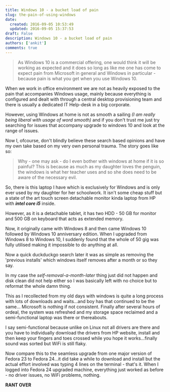 ```yaml
---
title: Windows 10 - a bucket load of pain
slug: the-pain-of-using-windows
date: 
  created: 2016-09-05 10:53:49
  updated: 2016-09-05 15:37:53
draft: False
description: Windows 10 - a bucket load of pain
authors: ['ankit']
comments: true
---
```


> As Windows 10 is a commercial offering, one would think it will be working as expected and it does so long as like me one has come to expect pain from Microsoft in general and Windows in particular - because pain is what you get when you use Windows 10.

<!-- more -->

When we work in office environment we are not as heavily exposed to the pain that accompanies Windows usage, mainly because everything is configured and dealt with through a central desktop provisioning team and there is usually a dedicated IT Help-desk in a big corporate.

However, using Windows at home is not as smooth a sailing <em>(I am really being liberal with usage of word smooth)</em> and if you don't trust me just try searching for issues that accompany upgrade to windows 10 and look at the range of issues.

Now I, ofcourse, don't blindly believe these search based opinions and have my own take based on my very own personal trauma. The story goes like so:


>Why - one may ask - do I even bother with windows at home if it is so painful? This is because as much as my daughter loves the penguin, the windows is what her teacher uses and so she does need to be aware of the necessary evil.


So, there is this laptop I have which is exclusively for Windows and is only ever used by my daughter for her schoolwork. It isn't some cheap stuff but a state of the art touch screen detachable monitor kinda laptop from HP with <em><strong>intel core i5</strong></em> inside.

However, as it is a detachable tablet, it has two HDD - 50 GB for monitor and 500 GB on keyboard that acts as extended memory.

Now, it originally came with Windows 8 and then came Windows 10 followed by Windows 10 anniversary edition. When I upgraded from Windows 8 to Windows 10, I suddenly found that the whole of 50 gig was fully utilised making it impossible to do anything at all.

Now a quick duckduckgo search later it was as simple as removing the 'previous installs' which windows itself removes after a month or so they say.

In my case the <em>self-removal-a-month-later</em> thing just did not happen and disk clean did not help either so I was basically left with no choice but to reformat the whole damn thing.

This as I recollected from my old days with windows is quite a long process with lots of downloads and waits...and boy has that continued to be the same... Microsoft is nothing if not consistent. Finally after several hours of ordeal, the system was refreshed and my storage space reclaimed and a semi-functional laptop was there or thereabouts.

I say semi-functional because unlike on Linux not all drivers are there and you have to individually download the drivers from HP website, install and then keep your fingers and toes crossed while you hope it works...finally sound was sorted but WiFi is still flaky.

Now compare this to the seamless upgrade from one major version of Fedora 23 to Fedora 24...it did take a while to download and install but the actual effort involved was typing 4 lines on the terminal -  that's it. When I logged into Fedora 24 upgraded machine, everything just worked as before - no driver issues, no WiFi problems, nothing.

<strong>RANT OVER</strong>